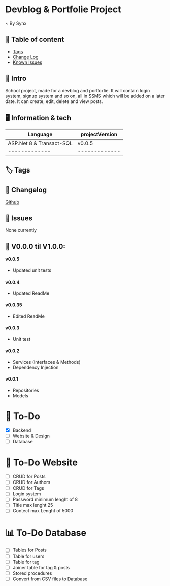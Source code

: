 ﻿# Devblog & Portfolie Project

~ By Synx

## 📰 Table of content
* [Tags](#Tags)
* [Change Log](#Changelog)
* [Known Issues](#Issues)

## 📖 Intro
School project, made for a devblog and portforlie.
It will contain login system, signup system and so on, all in SSMS which will be added on a later date.
It can create, edit, delete and view posts.

## 🖥️ Information & tech

|    Language   | projectVersion| 
| ------------- | ------------- |
|    ASP.Net 8 & Transact-SQL |       v0.0.5     |
| ------------- | ------------- |

## 🏷️ Tags

## 🧾 Changelog
[Github](https://github.com/SynxEU/Devblog-Portfolie/commits/master/)

## 🛑 Issues
None currently

## 📝 V0.0.0 til V1.0.0:

#### v0.0.5
* Updated unit tests

#### v0.0.4
* Updated ReadMe

#### v0.0.35
* Edited ReadMe

#### v0.0.3
* Unit test

#### v0.0.2
* Services (Interfaces & Methods) 
* Dependency Injection 

#### v0.0.1
* Repositories 
* Models 

# 📜 To-Do

- [x] Backend
- [ ] Website & Design
- [ ] Database

# 📑 To-Do Website

- [ ] CRUD for Posts
- [ ] CRUD for Authors 
- [ ] CRUD for Tags
- [ ] Login system 
- [ ] Password minimum lenght of 8 
- [ ] Title max lenght 25 
- [ ] Contect max Lenght of 5000 

# 📊 To-Do Database

- [ ] Tables for Posts
- [ ] Table for users
- [ ] Table for tag
- [ ] Joiner table for tag & posts
- [ ] Stored procedures
- [ ] Convert from CSV files to Database
